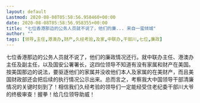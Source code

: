 ```yaml
---
layout: default
Lastmod: 2020-08-08T05:58:56.958460+00:00
date: 2020-08-08T05:58:56.958355+00:00
title: "七位香港那边的公务人员就不说了，他们的廉... 来自一蛮倾城"
author: ""
tags: [领导,主任,港澳办,财产,久经考验,及家,中联办,干部川,七位,廉政]
---
```


七位香港那边的公务人员就不说了，他们的廉政情况还行。就中联办主任、港澳办主任及副主任，以及国安公署署长，这四位领导不知道有没有家属和财产在美国。按美国那边的说法，要驱逐他们的家属并没收他们本人及家属的在美财产，而且美国财政部还会把后续的执行情况公示出来。总而言之，考察我大中国领导干部清廉情况的关键时刻到了！相信我们久经考验的领导们一定能经受住老纪委干部川大爷的终极审查！握拳！给几位领导助威！


